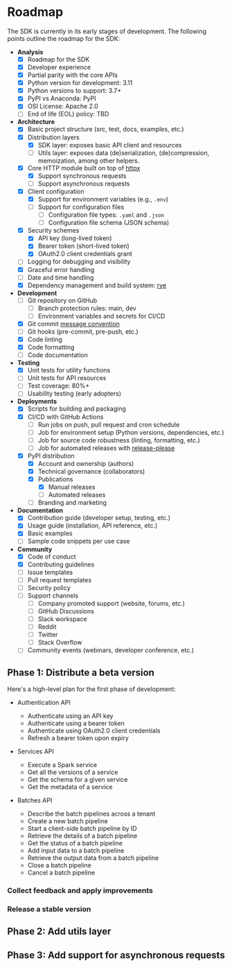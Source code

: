 # Roadmap

The SDK is currently in its early stages of development. The following points
outline the roadmap for the SDK:

- **Analysis**
  - [x] Roadmap for the SDK
  - [x] Developer experience
  - [x] Partial parity with the core APIs
  - [x] Python version for development: 3.11
  - [x] Python versions to support: 3.7+
  - [x] PyPI vs Anaconda: PyPI
  - [x] OSI License: Apache 2.0
  - [ ] End of life (EOL) policy: TBD

- **Architecture**
  - [x] Basic project structure (src, test, docs, examples, etc.)
  - [x] Distribution layers
    - [x] SDK layer: exposes basic API client and resources
    - [ ] Utils layer: exposes data (de)serialization, (de)compression, memoization, among other helpers.
  - [x] Core HTTP module built on top of [httpx](https://pypi.org/project/httpx/)
    - [x] Support synchronous requests
    - [ ] Support asynchronous requests
  - [x] Client configuration
    - [x] Support for environment variables (e.g., `.env`)
    - [ ] Support for configuration files
      - [ ] Configuration file types: `.yaml` and `.json`
      - [ ] Configuration file schema (JSON schema)
  - [x] Security schemes
    - [x] API key (long-lived token)
    - [x] Bearer token (short-lived token)
    - [x] OAuth2.0 client credentials grant
  - [ ] Logging for debugging and visibility
  - [x] Graceful error handling
  - [ ] Date and time handling
  - [x] Dependency management and build system: [rye](https://rye.astral.sh/)

- **Development**
  - [ ] Git repository on GitHub
    - [ ] Branch protection rules: main, dev
    - [ ] Environment variables and secrets for CI/CD
  - [x] Git commit [message convention](https://www.conventionalcommits.org/)
  - [ ] Git hooks (pre-commit, pre-push, etc.)
  - [x] Code linting
  - [x] Code formatting
  - [ ] Code documentation

- **Testing**
  - [x] Unit tests for utility functions
  - [ ] Unit tests for API resources
  - [ ] Test coverage: 80%+
  - [ ] Usability testing (early adopters)

- **Deployments**
  - [x] Scripts for building and packaging
  - [x] CI/CD with GitHub Actions
    - [ ] Run jobs on push, pull request and cron schedule
    - [ ] Job for environment setup (Python versions, dependencies, etc.)
    - [ ] Job for source code robustness (linting, formatting, etc.)
    - [ ] Job for automated releases with [release-please](https://github.com/googleapis/release-please-action)

  - [x] PyPI distribution
    - [x] Account and ownership (authors)
    - [x] Technical governance (collaborators)
    - [x] Publications
      - [x] Manual releases
      - [ ] Automated releases
    - [ ] Branding and marketing

- **Documentation**
  - [x] Contribution guide (developer setup, testing, etc.)
  - [x] Usage guide (installation, API reference, etc.)
  - [x] Basic examples
  - [ ] Sample code snippets per use case

- **Community**
  - [x] Code of conduct
  - [x] Contributing guidelines
  - [ ] Issue templates
  - [ ] Pull request templates
  - [ ] Security policy
  - [ ] Support channels
    - [ ] Company promoted support (website, forums, etc.)
    - [ ] GitHub Discussions
    - [ ] Slack workspace
    - [ ] Reddit
    - [ ] Twitter
    - [ ] Stack Overflow
  - [ ] Community events (webinars, developer conference, etc.)

## Phase 1: Distribute a beta version

Here's a high-level plan for the first phase of development:

- Authentication API
  - Authenticate using an API key
  - Authenticate using a bearer token
  - Authenticate using OAuth2.0 client credentials
  - Refresh a bearer token upon expiry

- Services API
  - Execute a Spark service
  - Get all the versions of a service
  - Get the schema for a given service
  - Get the metadata of a service

- Batches API
  - Describe the batch pipelines across a tenant
  - Create a new batch pipeline
  - Start a client-side batch pipeline by ID
  - Retrieve the details of a batch pipeline
  - Get the status of a batch pipeline
  - Add input data to a batch pipeline
  - Retrieve the output data from a batch pipeline
  - Close a batch pipeline
  - Cancel a batch pipeline

### Collect feedback and apply improvements

### Release a stable version

## Phase 2: Add utils layer

## Phase 3: Add support for asynchronous requests
